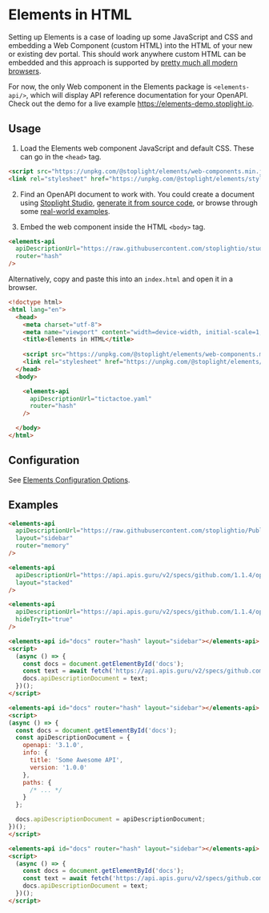 # Elements in HTML

Setting up Elements is a case of loading up some JavaScript and CSS and embedding a Web Component (custom HTML) into the HTML of your new or existing dev portal. This should work anywhere custom HTML can be embedded and this approach is supported by [pretty much all modern browsers](https://caniuse.com/custom-elementsv1).

For now, the only Web component in the Elements package is `<elements-api/>`, which will display API reference documentation for your OpenAPI. Check out the demo for a live example https://elements-demo.stoplight.io.

## Usage

1. Load the Elements web component JavaScript and default CSS. These can go in the `<head>` tag.
  
```html
<script src="https://unpkg.com/@stoplight/elements/web-components.min.js"></script>
<link rel="stylesheet" href="https://unpkg.com/@stoplight/elements/styles.min.css">  
```

2. Find an OpenAPI document to work with. You could create a document using [Stoplight Studio](https://stoplight.io/studio), [generate it from source code](https://stoplight.io/blog/generate-documentation-from-code/), or browse through some [real-world examples](https://apis.guru/browse-apis/).

3. Embed the web component inside the HTML `<body>` tag.

```html
<elements-api
  apiDescriptionUrl="https://raw.githubusercontent.com/stoplightio/studio-demo/master/reference/todos/todo.v1.yaml"
  router="hash"
/>
```

Alternatively, copy and paste this into an `index.html` and open it in a browser.

```html
<!doctype html>
<html lang="en">
  <head>
    <meta charset="utf-8">
    <meta name="viewport" content="width=device-width, initial-scale=1, shrink-to-fit=no">
    <title>Elements in HTML</title>
  
    <script src="https://unpkg.com/@stoplight/elements/web-components.min.js"></script>
    <link rel="stylesheet" href="https://unpkg.com/@stoplight/elements/styles.min.css">
  </head>
  <body>

    <elements-api
      apiDescriptionUrl="tictactoe.yaml"
      router="hash"
    />

  </body>
</html>
```
## Configuration

See [Elements Configuration Options](elements-options.md). 

## Examples

<!-- title: Zoom API with a sidebar and memory router -->

```html
<elements-api
  apiDescriptionUrl="https://raw.githubusercontent.com/stoplightio/Public-APIs/master/reference/zoom/openapi.yaml"
  layout="sidebar"
  router="memory"
/>
```

<!-- title: GitHub API with a Stacked Layout -->

```html
<elements-api
  apiDescriptionUrl="https://api.apis.guru/v2/specs/github.com/1.1.4/openapi.yaml"
  layout="stacked"
/>
```

<!-- title: Hiding "Try It" -->

```html
<elements-api
  apiDescriptionUrl="https://api.apis.guru/v2/specs/github.com/1.1.4/openapi.yaml"
  hideTryIt="true"
/>
```

<!-- title: GitHub API over HTTP using `apiDescriptionDocument` -->

```html
<elements-api id="docs" router="hash" layout="sidebar"></elements-api>
<script>
  (async () => {
    const docs = document.getElementById('docs');
    const text = await fetch('https://api.apis.guru/v2/specs/github.com/1.1.4/openapi.yaml').then(res => res.text())
    docs.apiDescriptionDocument = text;
  })();
</script>
```

<!-- title: Component with API Description Provided Directly -->

```html
<elements-api id="docs" router="hash" layout="sidebar"></elements-api>
<script>
(async () => {
  const docs = document.getElementById('docs');
  const apiDescriptionDocument = {
    openapi: '3.1.0',
    info: {
      title: 'Some Awesome API',
      version: '1.0.0'
    },
    paths: {
      /* ... */
    }
  };

  docs.apiDescriptionDocument = apiDescriptionDocument;
})();
</script>
```

<!-- title: Component with API Description Provided Directly, Fetched Over HTTP -->

```html
<elements-api id="docs" router="hash" layout="sidebar"></elements-api>
<script>
  (async () => {
    const docs = document.getElementById('docs');
    const text = await fetch('https://api.apis.guru/v2/specs/github.com/1.1.4/openapi.yaml').then(res => res.text())
    docs.apiDescriptionDocument = text;
  })();
</script>
```

